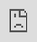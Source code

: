 
# Super DRY code

In this tutorial we will have a look at two features that allows you to write _"super DRY code"_, and with
DRY here we refer to _"Don't Repeat Yourself"_, which is an important design principle as you
create software. If you prefer to watch video tutorials having me demonstrating how things are tied together,
you can watch the following video where I walk you through these parts.

<div class="video">
<iframe width="560" height="315" style="position:absolute; top:0; left:0; width:100%; height:100%;" src="https://www.youtube.com/embed/QKQjUhRBwu0" frameborder="0" allow="accelerometer; autoplay; encrypted-media; gyroscope; picture-in-picture" allowfullscreen></iframe>
</div>

As illustrated above, any _"exceptions.hl"_ file, and/or _"interceptor.hl"_ file will allow you to
ensure your code becomes DRY. Below is an example of how you could tie these parts together if you wish.
Make sure you create a new folder within your _"modules"_ folder, name your folder _"foo"_, and put the
following three files into that folder.

## exceptions.hl

```
log.error:x:@.arguments/*/message
return
   message:Some error occurred
   status:int:555
```

## interceptor.hl

```
log.info:Interceptor
data.connect:[generic|magic]
   .interceptor
```

## bar.get.hl

```
log.info:Endpoint file

// Unccomment the next line to test exception handlers
// throw:An exception occurred

data.read
   table:users
   columns
      username
return-nodes:x:@data.read/*
```

If you invoke your endpoint now, you will see everything working. The reasons is because the endpoint
URL resolver will actually combine your _"interceptor.hl"_ file with your _"bar.get.hl"_ file, resulting
in the following combined lambda object.

```
log.info:Interceptor
data.connect:[generic|magic]
   log.info:Endpoint file
   data.read
      table:users
      columns
         username
   return-nodes:x:@data.read/*
```

This of course makes it easy for you to _"outsource"_ commonalities in your folders to a single
file, having everything occurring in one single file, to avoid repeating yourself.
Interceptors are _recursively_ applied, implying if you have multiple _"interceptor.hl"_
files upwards in your hierarchy, then _all_ your interceptors will be applied, creating a combined result,
before your lambda object is executed.

* [Documentation](/documentation/)
